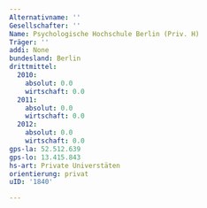 ```yaml
---
Alternativname: ''
Gesellschafter: ''
Name: Psychologische Hochschule Berlin (Priv. H)
Träger: ''
addi: None
bundesland: Berlin
drittmittel:
  2010:
    absolut: 0.0
    wirtschaft: 0.0
  2011:
    absolut: 0.0
    wirtschaft: 0.0
  2012:
    absolut: 0.0
    wirtschaft: 0.0
gps-la: 52.512.639
gps-lo: 13.415.843
hs-art: Private Universtäten
orientierung: privat
uID: '1840'

---
```


